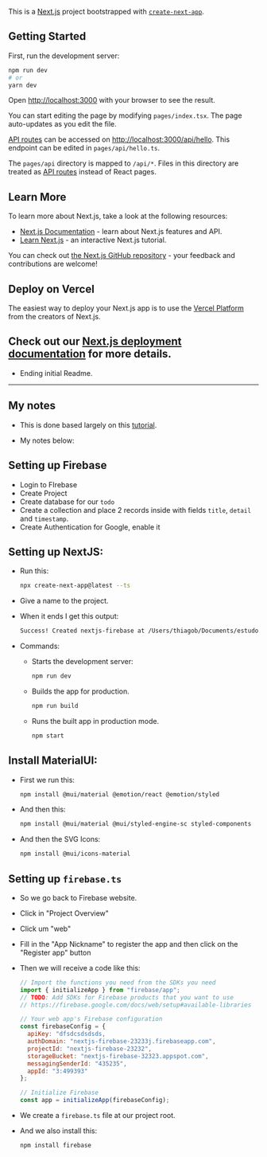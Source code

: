 This is a [Next.js](https://nextjs.org/) project bootstrapped with [`create-next-app`](https://github.com/vercel/next.js/tree/canary/packages/create-next-app).

## Getting Started

First, run the development server:

```bash
npm run dev
# or
yarn dev
```

Open [http://localhost:3000](http://localhost:3000) with your browser to see the result.

You can start editing the page by modifying `pages/index.tsx`. The page auto-updates as you edit the file.

[API routes](https://nextjs.org/docs/api-routes/introduction) can be accessed on [http://localhost:3000/api/hello](http://localhost:3000/api/hello). This endpoint can be edited in `pages/api/hello.ts`.

The `pages/api` directory is mapped to `/api/*`. Files in this directory are treated as [API routes](https://nextjs.org/docs/api-routes/introduction) instead of React pages.

## Learn More

To learn more about Next.js, take a look at the following resources:

- [Next.js Documentation](https://nextjs.org/docs) - learn about Next.js features and API.
- [Learn Next.js](https://nextjs.org/learn) - an interactive Next.js tutorial.

You can check out [the Next.js GitHub repository](https://github.com/vercel/next.js/) - your feedback and contributions are welcome!

## Deploy on Vercel

The easiest way to deploy your Next.js app is to use the [Vercel Platform](https://vercel.com/new?utm_medium=default-template&filter=next.js&utm_source=create-next-app&utm_campaign=create-next-app-readme) from the creators of Next.js.

## Check out our [Next.js deployment documentation](https://nextjs.org/docs/deployment) for more details.

- Ending initial Readme.

---

## My notes

- This is done based largely on this [tutorial](https://www.youtube.com/watch?v=Sdv3bw2rIuQ).

- My notes below:

## Setting up Firebase

- Login to FIrebase
- Create Project
- Create database for our `todo`
- Create a collection and place 2 records inside with fields `title`, `detail` and `timestamp`.
- Create Authentication for Google, enable it

## Setting up NextJS:

- Run this:

  ```sh
  npx create-next-app@latest --ts
  ```

- Give a name to the project.

- When it ends I get this output:

  ```sh
  Success! Created nextjs-firebase at /Users/thiagob/Documents/estudos/react-projects/nextjs-firebase
  ```

- Commands:

  - Starts the development server:

    ```sh
    npm run dev
    ```

  - Builds the app for production.

    ```sh
    npm run build
    ```

  - Runs the built app in production mode.
    ```sh
    npm start
    ```

## Install MaterialUI:

- First we run this:

  ```sh
  npm install @mui/material @emotion/react @emotion/styled
  ```

- And then this:

  ```sh
  npm install @mui/material @mui/styled-engine-sc styled-components
  ```

- And then the SVG Icons:

  ```sh
  npm install @mui/icons-material
  ```

## Setting up `firebase.ts`

- So we go back to Firebase website.
- Click in "Project Overview"
- Click um "web"
- Fill in the "App Nickname" to register the app and then click on the "Register app" button
- Then we will receive a code like this:

  ```js
  // Import the functions you need from the SDKs you need
  import { initializeApp } from "firebase/app";
  // TODO: Add SDKs for Firebase products that you want to use
  // https://firebase.google.com/docs/web/setup#available-libraries

  // Your web app's Firebase configuration
  const firebaseConfig = {
    apiKey: "dfsdcsdsdsds,
    authDomain: "nextjs-firebase-23233j.firebaseapp.com",
    projectId: "nextjs-firebase-23232",
    storageBucket: "nextjs-firebase-32323.appspot.com",
    messagingSenderId: "435235",
    appId: "3:499393"
  };

  // Initialize Firebase
  const app = initializeApp(firebaseConfig);
  ```

- We create a `firebase.ts` file at our project root.

- And we also install this:

  ```sh
  npm install firebase
  ```
